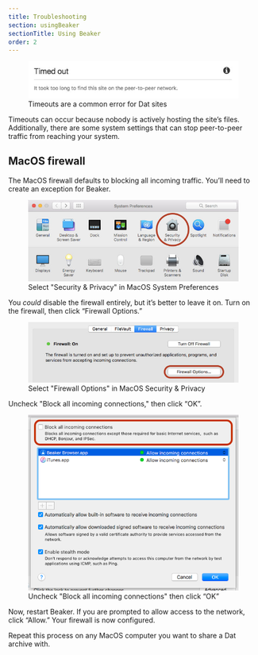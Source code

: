 ```yaml
---
title: Troubleshooting
section: usingBeaker
sectionTitle: Using Beaker
order: 2
---
```


<figure>
<img src="/img/docs/trouble-timedout.jpg">
<figcaption>Timeouts are a common error for Dat sites</figcaption>
</figure>

Timeouts can occur because nobody is actively hosting the site’s files. Additionally, there are some system settings that can stop peer-to-peer traffic from reaching your system.

## MacOS firewall

The MacOS firewall defaults to blocking all incoming traffic. You’ll need to create an exception for Beaker.

<figure>
<img src="/img/docs/trouble-macos-prefs.jpg">
<figcaption>Select "Security &amp; Privacy" in MacOS System Preferences</figcaption>
</figure>

You *could* disable the firewall entirely, but it’s better to leave it on. Turn on the firewall, then click “Firewall Options.”

<figure>
<img src="/img/docs/trouble-macos-firewall1.jpg">
<figcaption>Select "Firewall Options" in MacOS Security &amp; Privacy</figcaption>
</figure>

Uncheck "Block all incoming connections," then click “OK”.

<figure>
<img src="/img/docs/trouble-macos-firewall2.png">
<figcaption>Uncheck "Block all incoming connections" then click “OK”</figcaption>
</figure>

Now, restart Beaker. If you are prompted to allow access to the network, click “Allow.” Your firewall is now configured.

Repeat this process on any MacOS computer you want to share a Dat archive with.
